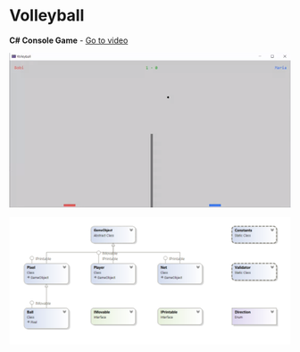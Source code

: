 # Volleyball
**C# Console Game** - [Go to video](https://lbry.tv/@HapiDuck:c/volleyball:4)

![game image](volley.png "Volleyball")


![class diagram](class-diagram.png "Diagram")